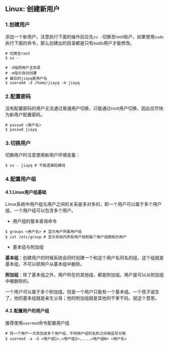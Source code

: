 ## Linux: 创建新用户

### 1.创建用户

添加一个新用户，注意执行下面的操作前应先`su -`切换至root账户，如果使用`sudo`执行下面的命令，那么创建出的目录都是只有sudo用户才能修改。

```shell
# 切换至root
$ su -

# -d指明用户主目录
# -m指示自动创建
# 最后的jiayq是用户名
$ useradd -d /home/jiayq -m jiayq
```

### 2.配置密码

没有配置密码的用户无法通过普通用户切换，只能通过root用户切换，因此应尽快为新用户配置密码。

```shell
# passwd <用户名>
$ passwd jiayq
```

### 3.切换用户

切换用户时注意使用新用户环境变量：

```shell
$ su - jiayq # 不能遗漏短横线
```

### 4.配置用户组

#### 4.1.Linux用户组基础

Linux系统中用户组与用户之间的关系是多对多的，即一个用户可以属于多个用户组，一个用户组可以包含多个用户。

* 用户组的基本查询命令

```shell
$ groups <用户名> # 显示用户所属用户组
$ cat /etc/group # 显示系统内所有用户组和每个用户组拥有的用户
```

* 基本组与附加组

**基本组**：创建用户的时候系统会同时创建一个和这个用户名同名的组，这个组就是基本组，不可以把用户从基本组中删除。

**附加组**：除了基本组之外，用户所在的其他组，都是附加组。用户是可以从附加组中被删除的。

一个用户可以属于多个附加组。但是一个用户只能有一个基本组。一个孩子诞生了，他的基本组就是亲生父母；他的附加组就是其他的干爹干妈。就这个意思。

#### 4.2.配置用户的用户组

推荐使用`usermod`命令配置用户组

```shell
# 将一个用户一次添加进多个用户组，不同用户组的名称之间用逗号分隔
$ usermod -a -G <用户组1>,<用户组2>,...,<用户组N> <用户名>
```



